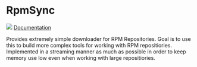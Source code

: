 # RpmSync 
[![](http://meritbadge.herokuapp.com/rpmsync)](https://crates.io/crates/rpmsync)
[Documentation](https://docs.rs/rpmsync) 

Provides extremely simple downloader for RPM Repositories. Goal is to use this to build more complex tools for working 
with RPM repositiories. Implemented in a streaming manner as much as possible in order to keep memory use low even when 
working with large repositiories. 